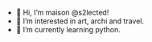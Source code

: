 - 👋 Hi, I’m maison @s2lected!
- 👀 I’m interested in art, archi and travel.
- 🌱 I’m currently learning python.

<!---
s2lected/s2lected is a ✨ special ✨ repository because its `README.md` (this file) appears on your GitHub profile.
You can click the Preview link to take a look at your changes.
--->

